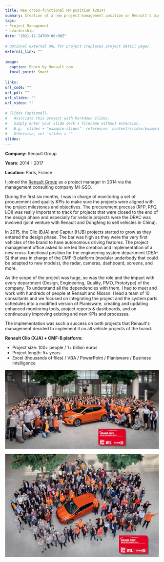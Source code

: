 ```yaml
---
title: New cross-functional PM position (2014)
summary: Creation of a new project management position on Renault's biggest vehicle projects.
tags:
- Project Management
- Leardership
date: "2021-11-24T00:00:00Z"

# Optional external URL for project (replaces project detail page).
external_link: ""

image:
  caption: Photo by Renault.com
  focal_point: Smart

links:
url_code: ""
url_pdf: ""
url_slides: ""
url_video: ""

# Slides (optional).
#   Associate this project with Markdown slides.
#   Simply enter your slide deck's filename without extension.
#   E.g. `slides = "example-slides"` references `content/slides/example-slides.md`.
#   Otherwise, set `slides = ""`.
slides: 
---
```


**Company:** Renault Group

**Years:** 2014 - 2017

**Location:** Paris, France

I joined the [Renault Group](https://www.renaultgroup.com/en/) as a project manager in 2014 via the management consulting company MI-GSO.

During the first six months, I was in charge of monitoring a set of procurement and quality KPIs to make sure the projects were aligned with the project milestones and objectives. The procurement process (RFP, RFQ, LOI) was really important to track for projects that were closed to the end of the design phase and especially for vehicle projects were the DRAC was involved (joint venture with Renault and Dongfeng to sell vehicles in China).

In 2015, the Clio (BJA) and Captur (HJB) projects started to grow as they entered the design phase. The bar was high as they were the very first vehicles of the brand to have autonomous driving features. The project management office asked to me led the creation and implementation of a new cross-functional position for the engineering system department (DEA-S) that was in charge of the CMF-B platform (modular underbody that could be adapted to new models), the radar, cameras, dashboard, screens, and more. 

As the scope of the project was huge, so was the role and the impact with every department (Design, Engineering, Quality, PMO, Prototype) of the company. To understand all the dependencies with them, I had to meet and work with hundreds of people at Renault and Nissan. I lead a team of 10 consultants and we focused on integrating the project and the system parts schedules into a modified version of Planisware, creating and updating enhanced monitoring tools, project reports & dashboards, and on continuously improving existing and new KPIs and processes. 

The implementation was such a success on both projects that Renault's management decided to implement it on all vehicle projects of the brand.

**Renault Clio (XJA) + CMF-B platform:**
- Project size: 100+ people / 1+ billion euros
- Project length: 5+ years
- Excel (thousands of files) / VBA / PowerPoint / Planisware / Business Intelligence

![Renault Clio (BJA) project team](clio-project-team.jpg "Renault Clio (BJA) project team")

![Renault Clio (BJA) project team](clio-project-team-2.jpg "Renault Clio (BJA) project team")